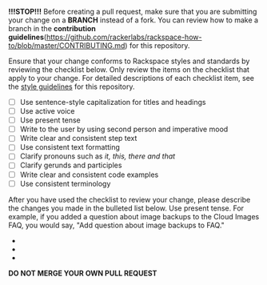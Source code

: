 **!!!STOP!!!** 
Before creating a pull request, make sure that you are submitting your change on a **BRANCH** instead of a fork. 
You can review how to make a branch in the **contribution guidelines**(https://github.com/rackerlabs/rackspace-how-to/blob/master/CONTRIBUTING.md) for this repository. 

Ensure that your change conforms to Rackspace styles and standards by reviewing the checklist below. Only review the items on the checklist that apply to your change. For detailed descriptions of each checklist item, see the [style guidelines](https://github.com/rackerlabs/rackspace-how-to/blob/master/style-guidelines.md) for this repository. 

- [ ] Use sentence-style capitalization for titles and headings
- [ ] Use active voice
- [ ] Use present tense
- [ ] Write to the user by using second person and imperative mood
- [ ] Write clear and consistent step text
- [ ] Use consistent text formatting
- [ ] Clarify pronouns such as *it, this, there and that*
- [ ] Clarify gerunds and participles
- [ ] Write clear and consistent code examples
- [ ] Use consistent terminology 

After you have used the checklist to review your change, please describe the changes you made in the bulleted list below. Use present tense. For example, if you added a question about image backups to the Cloud Images FAQ, you would say, "Add question about image backups to FAQ."

- 

- 

- 

**DO NOT MERGE YOUR OWN PULL REQUEST**
